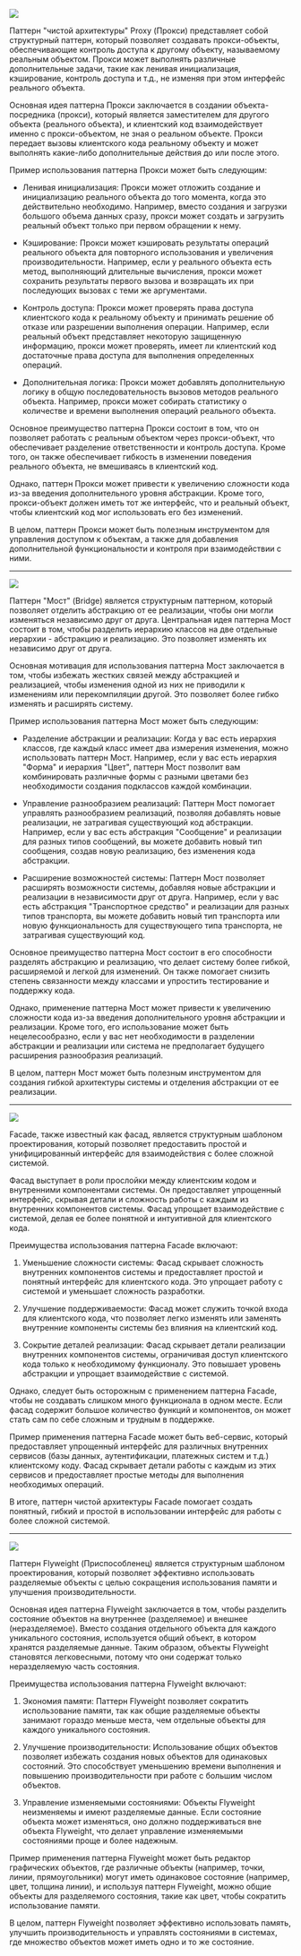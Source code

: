 ![](proxy.png)

Паттерн "чистой архитектуры" Proxy (Прокси) представляет собой структурный паттерн, который позволяет создавать прокси-объекты, обеспечивающие контроль доступа к другому объекту, называемому реальным объектом. Прокси может выполнять различные дополнительные задачи, такие как ленивая инициализация, кэширование, контроль доступа и т.д., не изменяя при этом интерфейс реального объекта.

Основная идея паттерна Прокси заключается в создании объекта-посредника (прокси), который является заместителем для другого объекта (реального объекта), и клиентский код взаимодействует именно с прокси-объектом, не зная о реальном объекте. Прокси передает вызовы клиентского кода реальному объекту и может выполнять какие-либо дополнительные действия до или после этого.

Пример использования паттерна Прокси может быть следующим:

- Ленивая инициализация: Прокси может отложить создание и инициализацию реального объекта до того момента, когда это действительно необходимо. Например, вместо создания и загрузки большого объема данных сразу, прокси может создать и загрузить реальный объект только при первом обращении к нему.

- Кэширование: Прокси может кэшировать результаты операций реального объекта для повторного использования и увеличения производительности. Например, если у реального объекта есть метод, выполняющий длительные вычисления, прокси может сохранить результаты первого вызова и возвращать их при последующих вызовах с теми же аргументами.

- Контроль доступа: Прокси может проверять права доступа клиентского кода к реальному объекту и принимать решение об отказе или разрешении выполнения операции. Например, если реальный объект представляет некоторую защищенную информацию, прокси может проверять, имеет ли клиентский код достаточные права доступа для выполнения определенных операций.

- Дополнительная логика: Прокси может добавлять дополнительную логику в общую последовательность вызовов методов реального объекта. Например, прокси может собирать статистику о количестве и времени выполнения операций реального объекта.

Основное преимущество паттерна Прокси состоит в том, что он позволяет работать с реальным объектом через прокси-объект, что обеспечивает разделение ответственности и контроль доступа. Кроме того, он также обеспечивает гибкость в изменении поведения реального объекта, не вмешиваясь в клиентский код.

Однако, паттерн Прокси может привести к увеличению сложности кода из-за введения дополнительного уровня абстракции. Кроме того, прокси-объект должен иметь тот же интерфейс, что и реальный объект, чтобы клиентский код мог использовать его без изменений.

В целом, паттерн Прокси может быть полезным инструментом для управления доступом к объектам, а также для добавления дополнительной функциональности и контроля при взаимодействии с ними.

___
![](bridge.png)

Паттерн "Мост" (Bridge) является структурным паттерном, который позволяет отделить абстракцию от ее реализации, чтобы они могли изменяться независимо друг от друга. Центральная идея паттерна Мост состоит в том, чтобы разделить иерархию классов на две отдельные иерархии - абстракцию и реализацию. Это позволяет изменять их независимо друг от друга.

Основная мотивация для использования паттерна Мост заключается в том, чтобы избежать жестких связей между абстракцией и реализацией, чтобы изменения одной из них не приводили к изменениям или перекомпиляции другой. Это позволяет более гибко изменять и расширять систему.

Пример использования паттерна Мост может быть следующим:

- Разделение абстракции и реализации: Когда у вас есть иерархия классов, где каждый класс имеет два измерения изменения, можно использовать паттерн Мост. Например, если у вас есть иерархия "Форма" и иерархия "Цвет", паттерн Мост позволит вам комбинировать различные формы с разными цветами без необходимости создания подклассов каждой комбинации.

- Управление разнообразием реализаций: Паттерн Мост помогает управлять разнообразием реализаций, позволяя добавлять новые реализации, не затрагивая существующий код абстракции. Например, если у вас есть абстракция "Сообщение" и реализации для разных типов сообщений, вы можете добавить новый тип сообщения, создав новую реализацию, без изменения кода абстракции.

- Расширение возможностей системы: Паттерн Мост позволяет расширять возможности системы, добавляя новые абстракции и реализации в независимости друг от друга. Например, если у вас есть абстракция "Транспортное средство" и реализации для разных типов транспорта, вы можете добавить новый тип транспорта или новую функциональность для существующего типа транспорта, не затрагивая существующий код.

Основное преимущество паттерна Мост состоит в его способности разделять абстракцию и реализацию, что делает систему более гибкой, расширяемой и легкой для изменений. Он также помогает снизить степень связанности между классами и упростить тестирование и поддержку кода.

Однако, применение паттерна Мост может привести к увеличению сложности кода из-за введения дополнительного уровня абстракции и реализации. Кроме того, его использование может быть нецелесообразно, если у вас нет необходимости в разделении абстракции и реализации или система не предполагает будущего расширения разнообразия реализаций.

В целом, паттерн Мост может быть полезным инструментом для создания гибкой архитектуры системы и отделения абстракции от ее реализации.

___
![](facad.png)

Facade, также известный как фасад, является структурным шаблоном проектирования, который позволяет предоставить простой и унифицированный интерфейс для взаимодействия с более сложной системой.

Фасад выступает в роли прослойки между клиентским кодом и внутренними компонентами системы. Он предоставляет упрощенный интерфейс, скрывая детали и сложность работы с каждым из внутренних компонентов системы. Фасад упрощает взаимодействие с системой, делая ее более понятной и интуитивной для клиентского кода.

Преимущества использования паттерна Facade включают:

1. Уменьшение сложности системы: Фасад скрывает сложность внутренних компонентов системы и предоставляет простой и понятный интерфейс для клиентского кода. Это упрощает работу с системой и уменьшает сложность разработки.

2. Улучшение поддерживаемости: Фасад может служить точкой входа для клиентского кода, что позволяет легко изменять или заменять внутренние компоненты системы без влияния на клиентский код.

3. Сокрытие деталей реализации: Фасад скрывает детали реализации внутренних компонентов системы, ограничивая доступ клиентского кода только к необходимому функционалу. Это повышает уровень абстракции и упрощает взаимодействие с системой.

Однако, следует быть осторожным с применением паттерна Facade, чтобы не создавать слишком много функционала в одном месте. Если фасад содержит большое количество функций и компонентов, он может стать сам по себе сложным и трудным в поддержке.

Пример применения паттерна Facade может быть веб-сервис, который предоставляет упрощенный интерфейс для различных внутренних сервисов (базы данных, аутентификации, платежных систем и т.д.) клиентскому коду. Фасад скрывает детали работы с каждым из этих сервисов и предоставляет простые методы для выполнения необходимых операций.

В итоге, паттерн чистой архитектуры Facade помогает создать понятный, гибкий и простой в использовании интерфейс для работы с более сложной системой.

___
![](flyweight.png)

Паттерн Flyweight (Приспособленец) является структурным шаблоном проектирования, который позволяет эффективно использовать разделяемые объекты с целью сокращения использования памяти и улучшения производительности.

Основная идея паттерна Flyweight заключается в том, чтобы разделить состояние объектов на внутреннее (разделяемое) и внешнее (неразделяемое). Вместо создания отдельного объекта для каждого уникального состояния, используется общий объект, в котором хранятся разделяемые данные. Таким образом, объекты Flyweight становятся легковесными, потому что они содержат только неразделяемую часть состояния.

Преимущества использования паттерна Flyweight включают:

1. Экономия памяти: Паттерн Flyweight позволяет сократить использование памяти, так как общие разделяемые объекты занимают гораздо меньше места, чем отдельные объекты для каждого уникального состояния.

2. Улучшение производительности: Использование общих объектов позволяет избежать создания новых объектов для одинаковых состояний. Это способствует уменьшению времени выполнения и повышению производительности при работе с большим числом объектов.

3. Управление изменяемыми состояниями: Объекты Flyweight неизменяемы и имеют разделяемые данные. Если состояние объекта может изменяться, оно должно поддерживаться вне объекта Flyweight, что делает управление изменяемыми состояниями проще и более надежным.

Пример применения паттерна Flyweight может быть редактор графических объектов, где различные объекты (например, точки, линии, прямоугольники) могут иметь одинаковое состояние (например, цвет, толщина линии), и используя паттерн Flyweight, можно общие объекты для разделяемого состояния, такие как цвет, чтобы сократить использование памяти.

В целом, паттерн Flyweight позволяет эффективно использовать память, улучшить производительность и управлять состояниями в системах, где множество объектов может иметь одно и то же состояние.